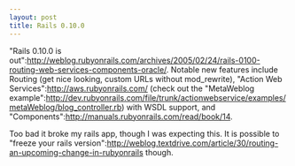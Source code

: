 ```yaml
--- 
layout: post
title: Rails 0.10.0
---
```

"Rails 0.10.0 is out":http://weblog.rubyonrails.com/archives/2005/02/24/rails-0100-routing-web-services-components-oracle/.  Notable new features include Routing (get nice looking, custom URLs without mod_rewrite), "Action Web Services":http://aws.rubyonrails.com/ (check out the "MetaWeblog example":http://dev.rubyonrails.com/file/trunk/actionwebservice/examples/metaWeblog/blog_controller.rb) with WSDL support, and "Components":http://manuals.rubyonrails.com/read/book/14.  

Too bad it broke my rails app, though I was expecting this.  It is possible to "freeze your rails version":http://weblog.textdrive.com/article/30/routing-an-upcoming-change-in-rubyonrails though.
